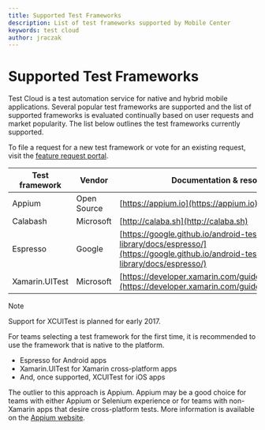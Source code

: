 ```yaml
---
title: Supported Test Frameworks
description: List of test frameworks supported by Mobile Center
keywords: test cloud
author: jraczak
---
```


# Supported Test Frameworks

Test Cloud is a test automation service for native and hybrid mobile applications. Several popular test frameworks are supported and the list of supported frameworks is evaluated continually based on user requests and market popularity. The list below outlines the test frameworks currently supported.

To file a request for a new test framework or vote for an existing request, visit the [feature request portal](https://testcloud.ideas.aha.io).

|Test framework| Vendor |Documentation & resources |
|--|--|--|
| Appium | Open Source | [https://appium.io](https://appium.io) |
| Calabash | Microsoft | [http://calaba.sh](http://calaba.sh) |
| Espresso | Google | [https://google.github.io/android-testing-support-library/docs/espresso/](https://google.github.io/android-testing-support-library/docs/espresso/) |
| Xamarin.UITest | Microsoft | [https://developer.xamarin.com/guides/testcloud/uitest/](https://developer.xamarin.com/guides/testcloud/uitest/)|

> [!NOTE]
> Support for XCUITest is planned for early 2017.

For teams selecting a test framework for the first time, it is recommended to use the framework that is native to the platform.

- Espresso for Android apps
- Xamarin.UITest for Xamarin cross-platform apps
- And, once supported, XCUITest for iOS apps

The outlier to this approach is Appium. Appium may be a good choice for teams with either Appium or Selenium experience or for teams with non-Xamarin apps that desire cross-platform tests. More information is available on the [Appium website](http://appium.io/slate/en/master/#about-appium).
